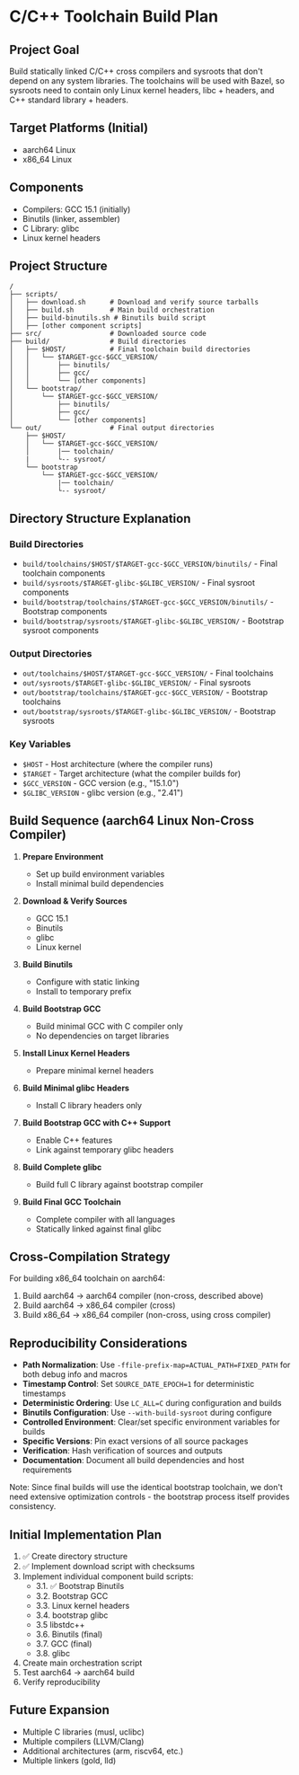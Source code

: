 # C/C++ Toolchain Build Plan

## Project Goal
Build statically linked C/C++ cross compilers and sysroots that don't depend on any system libraries. The toolchains will be used with Bazel, so sysroots need to contain only Linux kernel headers, libc + headers, and C++ standard library + headers.

## Target Platforms (Initial)
- aarch64 Linux
- x86_64 Linux

## Components
- Compilers: GCC 15.1 (initially)
- Binutils (linker, assembler)
- C Library: glibc
- Linux kernel headers

## Project Structure
```
/
├── scripts/
│   ├── download.sh      # Download and verify source tarballs
│   ├── build.sh         # Main build orchestration
│   ├── build-binutils.sh # Binutils build script
│   ├── [other component scripts]
├── src/                 # Downloaded source code
├── build/               # Build directories
│   ├── $HOST/           # Final toolchain build directories
│   │   └── $TARGET-gcc-$GCC_VERSION/
│   │       ├── binutils/
│   │       ├── gcc/
│   │       └── [other components]
│   └── bootstrap/
│       └── $TARGET-gcc-$GCC_VERSION/
│           ├── binutils/
│           ├── gcc/
│           └── [other components]
└── out/                 # Final output directories
    ├── $HOST/
    │   └── $TARGET-gcc-$GCC_VERSION/
    │       |── toolchain/
    |       └-- sysroot/
    └── bootstrap
        └── $TARGET-gcc-$GCC_VERSION/
            |── toolchain/
            └-- sysroot/
```

## Directory Structure Explanation

### Build Directories
- `build/toolchains/$HOST/$TARGET-gcc-$GCC_VERSION/binutils/` - Final toolchain components
- `build/sysroots/$TARGET-glibc-$GLIBC_VERSION/` - Final sysroot components
- `build/bootstrap/toolchains/$TARGET-gcc-$GCC_VERSION/binutils/` - Bootstrap components
- `build/bootstrap/sysroots/$TARGET-glibc-$GLIBC_VERSION/` - Bootstrap sysroot components

### Output Directories
- `out/toolchains/$HOST/$TARGET-gcc-$GCC_VERSION/` - Final toolchains
- `out/sysroots/$TARGET-glibc-$GLIBC_VERSION/` - Final sysroots
- `out/bootstrap/toolchains/$TARGET-gcc-$GCC_VERSION/` - Bootstrap toolchains
- `out/bootstrap/sysroots/$TARGET-glibc-$GLIBC_VERSION/` - Bootstrap sysroots

### Key Variables
- `$HOST` - Host architecture (where the compiler runs)
- `$TARGET` - Target architecture (what the compiler builds for)
- `$GCC_VERSION` - GCC version (e.g., "15.1.0")
- `$GLIBC_VERSION` - glibc version (e.g., "2.41")

## Build Sequence (aarch64 Linux Non-Cross Compiler)

1. **Prepare Environment**
   - Set up build environment variables
   - Install minimal build dependencies

2. **Download & Verify Sources**
   - GCC 15.1
   - Binutils
   - glibc
   - Linux kernel

3. **Build Binutils**
   - Configure with static linking
   - Install to temporary prefix

4. **Build Bootstrap GCC**
   - Build minimal GCC with C compiler only
   - No dependencies on target libraries

5. **Install Linux Kernel Headers**
   - Prepare minimal kernel headers

6. **Build Minimal glibc Headers**
   - Install C library headers only

7. **Build Bootstrap GCC with C++ Support**
   - Enable C++ features
   - Link against temporary glibc headers

8. **Build Complete glibc**
   - Build full C library against bootstrap compiler

9. **Build Final GCC Toolchain**
   - Complete compiler with all languages
   - Statically linked against final glibc

## Cross-Compilation Strategy

For building x86_64 toolchain on aarch64:
1. Build aarch64 → aarch64 compiler (non-cross, described above)
2. Build aarch64 → x86_64 compiler (cross)
3. Build x86_64 → x86_64 compiler (non-cross, using cross compiler)

## Reproducibility Considerations

- **Path Normalization**: Use `-ffile-prefix-map=ACTUAL_PATH=FIXED_PATH` for both debug info and macros
- **Timestamp Control**: Set `SOURCE_DATE_EPOCH=1` for deterministic timestamps
- **Deterministic Ordering**: Use `LC_ALL=C` during configuration and builds
- **Binutils Configuration**: Use `--with-build-sysroot` during configure
- **Controlled Environment**: Clear/set specific environment variables for builds
- **Specific Versions**: Pin exact versions of all source packages
- **Verification**: Hash verification of sources and outputs
- **Documentation**: Document all build dependencies and host requirements

Note: Since final builds will use the identical bootstrap toolchain, we don't need extensive optimization controls - the bootstrap process itself provides consistency.

## Initial Implementation Plan

1. ✅ Create directory structure
2. ✅ Implement download script with checksums
3. Implement individual component build scripts:
   - 3.1. ✅ Bootstrap Binutils
   - 3.2. Bootstrap GCC
   - 3.3. Linux kernel headers
   - 3.4. bootstrap glibc
   - 3.5  libstdc++
   - 3.6. Binutils (final)
   - 3.7. GCC (final)
   - 3.8. glibc
4. Create main orchestration script
5. Test aarch64 → aarch64 build
6. Verify reproducibility

## Future Expansion

- Multiple C libraries (musl, uclibc)
- Multiple compilers (LLVM/Clang)
- Additional architectures (arm, riscv64, etc.)
- Multiple linkers (gold, lld)
